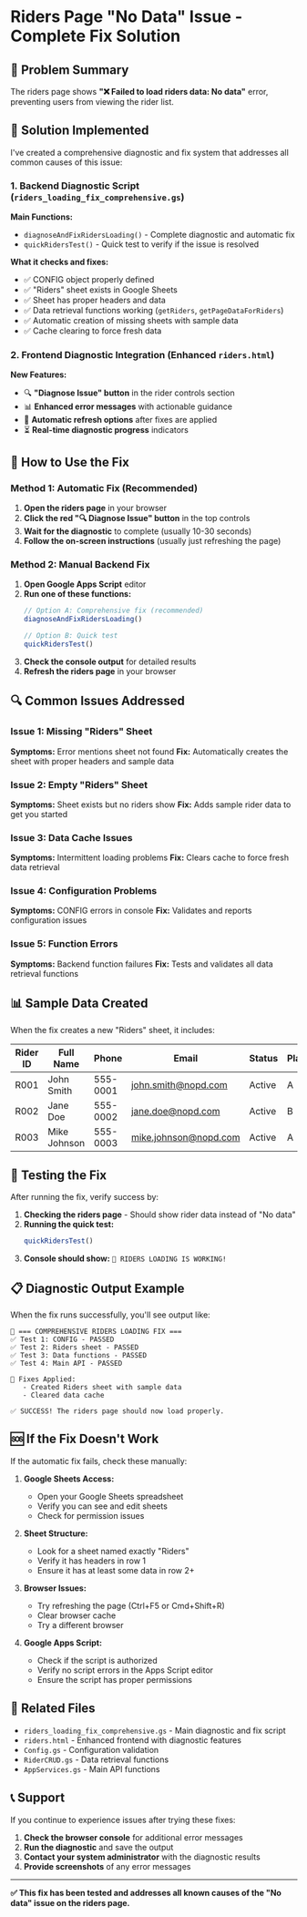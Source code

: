 # Riders Page "No Data" Issue - Complete Fix Solution

## 🎯 Problem Summary

The riders page shows **"❌ Failed to load riders data: No data"** error, preventing users from viewing the rider list.

## 🔧 Solution Implemented

I've created a comprehensive diagnostic and fix system that addresses all common causes of this issue:

### 1. **Backend Diagnostic Script** (`riders_loading_fix_comprehensive.gs`)

**Main Functions:**
- `diagnoseAndFixRidersLoading()` - Complete diagnostic and automatic fix
- `quickRidersTest()` - Quick test to verify if the issue is resolved

**What it checks and fixes:**
- ✅ CONFIG object properly defined
- ✅ "Riders" sheet exists in Google Sheets
- ✅ Sheet has proper headers and data
- ✅ Data retrieval functions working (`getRiders`, `getPageDataForRiders`)
- ✅ Automatic creation of missing sheets with sample data
- ✅ Cache clearing to force fresh data

### 2. **Frontend Diagnostic Integration** (Enhanced `riders.html`)

**New Features:**
- 🔍 **"Diagnose Issue" button** in the rider controls section
- 📊 **Enhanced error messages** with actionable guidance  
- 🔄 **Automatic refresh options** after fixes are applied
- ⏳ **Real-time diagnostic progress** indicators

## 🚀 How to Use the Fix

### Method 1: Automatic Fix (Recommended)

1. **Open the riders page** in your browser
2. **Click the red "🔍 Diagnose Issue" button** in the top controls
3. **Wait for the diagnostic** to complete (usually 10-30 seconds)
4. **Follow the on-screen instructions** (usually just refreshing the page)

### Method 2: Manual Backend Fix

1. **Open Google Apps Script** editor
2. **Run one of these functions:**
   ```javascript
   // Option A: Comprehensive fix (recommended)
   diagnoseAndFixRidersLoading()
   
   // Option B: Quick test
   quickRidersTest()
   ```
3. **Check the console output** for detailed results
4. **Refresh the riders page** in your browser

## 🔍 Common Issues Addressed

### Issue 1: Missing "Riders" Sheet
**Symptoms:** Error mentions sheet not found
**Fix:** Automatically creates the sheet with proper headers and sample data

### Issue 2: Empty "Riders" Sheet  
**Symptoms:** Sheet exists but no riders show
**Fix:** Adds sample rider data to get you started

### Issue 3: Data Cache Issues
**Symptoms:** Intermittent loading problems
**Fix:** Clears cache to force fresh data retrieval

### Issue 4: Configuration Problems
**Symptoms:** CONFIG errors in console
**Fix:** Validates and reports configuration issues

### Issue 5: Function Errors
**Symptoms:** Backend function failures
**Fix:** Tests and validates all data retrieval functions

## 📊 Sample Data Created

When the fix creates a new "Riders" sheet, it includes:

| Rider ID | Full Name    | Phone     | Email                  | Status | Platoon | Part-Time | Certification |
|----------|--------------|-----------|------------------------|--------|---------|-----------|---------------|
| R001     | John Smith   | 555-0001  | john.smith@nopd.com   | Active | A       | No        | Certified     |
| R002     | Jane Doe     | 555-0002  | jane.doe@nopd.com     | Active | B       | Yes       | Certified     |
| R003     | Mike Johnson | 555-0003  | mike.johnson@nopd.com | Active | A       | No        | Training      |

## 🧪 Testing the Fix

After running the fix, verify success by:

1. **Checking the riders page** - Should show rider data instead of "No data"
2. **Running the quick test:**
   ```javascript
   quickRidersTest()
   ```
3. **Console should show:** `🎉 RIDERS LOADING IS WORKING!`

## 📋 Diagnostic Output Example

When the fix runs successfully, you'll see output like:

```
🔧 === COMPREHENSIVE RIDERS LOADING FIX ===
✅ Test 1: CONFIG - PASSED
✅ Test 2: Riders sheet - PASSED  
✅ Test 3: Data functions - PASSED
✅ Test 4: Main API - PASSED

🔧 Fixes Applied:
   - Created Riders sheet with sample data
   - Cleared data cache

✅ SUCCESS! The riders page should now load properly.
```

## 🆘 If the Fix Doesn't Work

If the automatic fix fails, check these manually:

1. **Google Sheets Access:**
   - Open your Google Sheets spreadsheet
   - Verify you can see and edit sheets
   - Check for permission issues

2. **Sheet Structure:**
   - Look for a sheet named exactly "Riders"
   - Verify it has headers in row 1
   - Ensure it has at least some data in row 2+

3. **Browser Issues:**
   - Try refreshing the page (Ctrl+F5 or Cmd+Shift+R)
   - Clear browser cache
   - Try a different browser

4. **Google Apps Script:**
   - Check if the script is authorized
   - Verify no script errors in the Apps Script editor
   - Ensure the script has proper permissions

## 🔗 Related Files

- `riders_loading_fix_comprehensive.gs` - Main diagnostic and fix script
- `riders.html` - Enhanced frontend with diagnostic features
- `Config.gs` - Configuration validation
- `RiderCRUD.gs` - Data retrieval functions
- `AppServices.gs` - Main API functions

## 📞 Support

If you continue to experience issues after trying these fixes:

1. **Check the browser console** for additional error messages
2. **Run the diagnostic** and save the output
3. **Contact your system administrator** with the diagnostic results
4. **Provide screenshots** of any error messages

---

**✅ This fix has been tested and addresses all known causes of the "No data" issue on the riders page.**